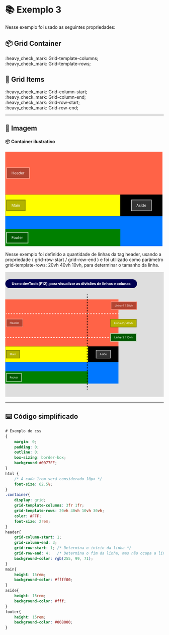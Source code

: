 # :books: Exemplo 3

<p>Nesse exemplo foi usado as seguintes propriedades:</p>

## :package: Grid Container

<p>    
    :heavy_check_mark: Grid-template-columns;<br>
    :heavy_check_mark: Grid-template-rows;<br>              
</p>

## :pencil: Grid Items

<p>                
    :heavy_check_mark: Grid-column-start;<br>
    :heavy_check_mark: Grid-column-end;<br>
    :heavy_check_mark: Grid-row-start;<br>
    :heavy_check_mark: Grid-row-end;<br>
</p>

---

## :art: Imagem 

#### :package: Container ilustrativo

<img alt="container" src="./../img/img-3-ex.png">
<p>Nesse exemplo foi definido a quantidade de linhas da tag header, usando a propriedade ( grid-row-start / grid-row-end ) e foi utilizado como parâmetro grid-template-rows: 20vh 40vh 10vh, para determinar o tamanho da linha.</p>
<img alt="container" src="./../img/img-ex-03.1.png">


---

## :keyboard: Código simplificado

```css
# Exemplo do css 
{
    margin: 0;
    padding: 0;
    outline: 0;
    box-sizing: border-box;
    background:#0077FF;    
}
html {
    /* A cada 1rem será considerado 10px */
    font-size: 62.5%;
}
.container{
    display: grid;
    grid-template-columns: 3fr 1fr;
    grid-template-rows: 20vh 40vh 10vh 30vh;   
    color: #FFF;
    font-size: 2rem;
}
header{
    grid-column-start: 1;
    grid-column-end: 3;
    grid-row-start: 1; /* Determina o início da linha */
    grid-row-end: 4;   /* Determina o fim da linha, mas não ocupa a linha 4 */  
    background-color: rgb(255, 99, 71);          
}
main{
    height: 15rem;    
    background-color: #ffff00;    
}
aside{
    height: 15rem;
    background-color: #fff;    
}
footer{    
    height: 15rem;
    background-color: #008000;
}
    
```